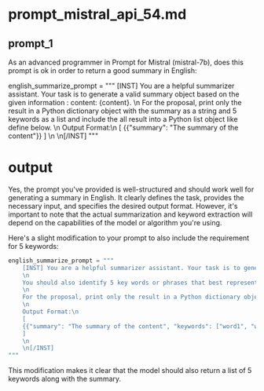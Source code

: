 # prompt_mistral_api_54.md


## prompt_1

As an advanced programmer in Prompt for Mistral (mistral-7b), does this prompt is ok in order to return a good summary in English:

english_summarize_prompt = """
    [INST] You are a helpful summarizer assistant. Your task is to generate a valid summary object based on the given information : content: {content}.
    \n
    For the proposal, print only the result in a Python dictionary object with the summary as a string and 5 keywords as a list and include the all result into a Python list object like define below.
    \n
    Output Format:\n
    [
    {{"summary": "The summary of the content"}}
    ]
    \n
    \n[/INST]
"""

# output

Yes, the prompt you've provided is well-structured and should work well for generating a summary in English. It clearly defines the task, provides the necessary input, and specifies the desired output format. However, it's important to note that the actual summarization and keyword extraction will depend on the capabilities of the model or algorithm you're using.

Here's a slight modification to your prompt to also include the requirement for 5 keywords:

```python
english_summarize_prompt = """
    [INST] You are a helpful summarizer assistant. Your task is to generate a valid summary object based on the given information : content: {content}.
    \n
    You should also identify 5 key words or phrases that best represent the content.
    \n
    For the proposal, print only the result in a Python dictionary object with the summary as a string and the 5 keywords as a list. Include the all result into a Python list object like define below.
    \n
    Output Format:\n
    [
    {{"summary": "The summary of the content", "keywords": ["word1", "word2", "word3", "word4", "word5"]}}
    ]
    \n
    \n[/INST]
"""
```

This modification makes it clear that the model should also return a list of 5 keywords along with the summary.